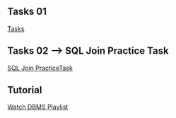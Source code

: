 ## Tasks 01

[Tasks](https://docs.google.com/document/d/1yxfMf68CPgHahza6aAkL_eauCsNeoEc9uwbHPNuR-RM/edit?usp=sharing)

## Tasks 02 --> SQL Join Practice Task

[SQL Join PracticeTask](https://like-frog-b41.notion.site/SQL-Join-Practice-Task-27ac979408f5477da80de4ab299f9225?pvs=4)

## Tutorial

[Watch DBMS Playlist](https://www.youtube.com/watch?v=XQ_6G0iCyMQ&list=PLwvrYc43l1MxAEOI_KwGe8l42uJxMoKeS)
